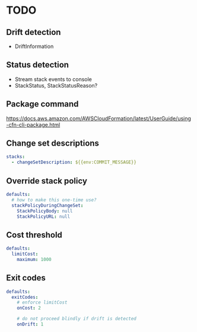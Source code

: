 # TODO

## Drift detection

- DriftInformation

## Status detection

- Stream stack events to console
- StackStatus, StackStatusReason?

## Package command

<https://docs.aws.amazon.com/AWSCloudFormation/latest/UserGuide/using-cfn-cli-package.html>

## Change set descriptions

```yaml
stacks:
  - changeSetDescription: ${{env:COMMIT_MESSAGE}}
```

## Override stack policy

```yaml
defaults:
  # how to make this one-time use?
  stackPolicyDuringChangeSet:
    StackPolicyBody: null
    StackPolicyURL: null
```

## Cost threshold

```yaml
defaults:
  limitCost:
    maximum: 1000
```

## Exit codes

```yaml
defaults:
  exitCodes:
    # enforce limitCost
    onCost: 2

    # do not proceed blindly if drift is detected
    onDrift: 1
```
